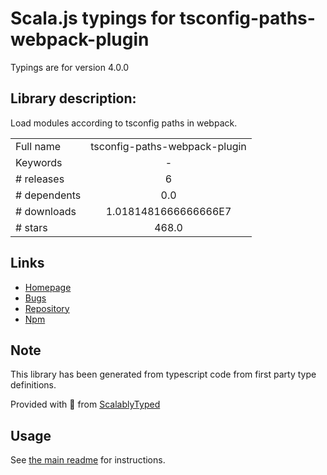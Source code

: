 
# Scala.js typings for tsconfig-paths-webpack-plugin

Typings are for version 4.0.0

## Library description:
Load modules according to tsconfig paths in webpack.

|                    |                 |
| ------------------ | :-------------: |
| Full name          | tsconfig-paths-webpack-plugin |
| Keywords           | - |
| # releases         | 6 |
| # dependents       | 0.0 |
| # downloads        | 1.0181481666666666E7 |
| # stars            | 468.0 |

## Links
- [Homepage](https://github.com/dividab/tsconfig-paths-webpack-plugin#readme)
- [Bugs](https://github.com/dividab/tsconfig-paths-webpack-plugin/issues)
- [Repository](https://github.com/dividab/tsconfig-paths-webpack-plugin)
- [Npm](https://www.npmjs.com/package/tsconfig-paths-webpack-plugin)
    


## Note
This library has been generated from typescript code from first party type definitions.

Provided with :purple_heart: from [ScalablyTyped](https://github.com/oyvindberg/ScalablyTyped)

## Usage
See [the main readme](../../readme.md) for instructions.


